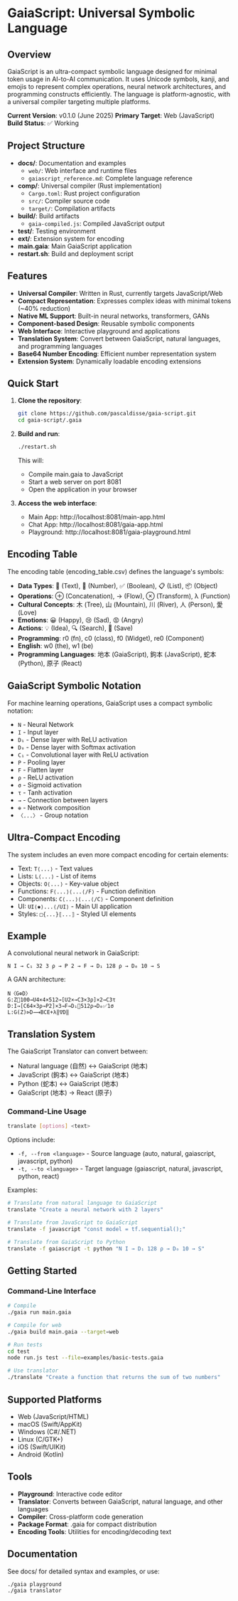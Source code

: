 # GaiaScript: Universal Symbolic Language

## Overview
GaiaScript is an ultra-compact symbolic language designed for minimal token usage in AI-to-AI communication. It uses Unicode symbols, kanji, and emojis to represent complex operations, neural network architectures, and programming constructs efficiently. The language is platform-agnostic, with a universal compiler targeting multiple platforms.

**Current Version**: v0.1.0 (June 2025)
**Primary Target**: Web (JavaScript)
**Build Status**: ✅ Working

## Project Structure
- **docs/**: Documentation and examples
  - `web/`: Web interface and runtime files
  - `gaiascript_reference.md`: Complete language reference
- **comp/**: Universal compiler (Rust implementation)
  - `Cargo.toml`: Rust project configuration
  - `src/`: Compiler source code
  - `target/`: Compilation artifacts
- **build/**: Build artifacts
  - `gaia-compiled.js`: Compiled JavaScript output
- **test/**: Testing environment
- **ext/**: Extension system for encoding
- **main.gaia**: Main GaiaScript application
- **restart.sh**: Build and deployment script

## Features
- **Universal Compiler**: Written in Rust, currently targets JavaScript/Web
- **Compact Representation**: Expresses complex ideas with minimal tokens (~40% reduction)
- **Native ML Support**: Built-in neural networks, transformers, GANs
- **Component-based Design**: Reusable symbolic components
- **Web Interface**: Interactive playground and applications
- **Translation System**: Convert between GaiaScript, natural languages, and programming languages
- **Base64 Number Encoding**: Efficient number representation system
- **Extension System**: Dynamically loadable encoding extensions

## Quick Start

1. **Clone the repository**:
   ```bash
   git clone https://github.com/pascaldisse/gaia-script.git
   cd gaia-script/.gaia
   ```

2. **Build and run**:
   ```bash
   ./restart.sh
   ```
   This will:
   - Compile main.gaia to JavaScript
   - Start a web server on port 8081
   - Open the application in your browser

3. **Access the web interface**:
   - Main App: http://localhost:8081/main-app.html
   - Chat App: http://localhost:8081/gaia-app.html
   - Playground: http://localhost:8081/gaia-playground.html

## Encoding Table
The encoding table (encoding_table.csv) defines the language's symbols:

- **Data Types**: 📝 (Text), 🔢 (Number), ✅ (Boolean), 📋 (List), 📦 (Object)
- **Operations**: ⊕ (Concatenation), → (Flow), ⊗ (Transform), λ (Function)
- **Cultural Concepts**: 木 (Tree), 山 (Mountain), 川 (River), 人 (Person), 愛 (Love)
- **Emotions**: 😀 (Happy), 😢 (Sad), 😡 (Angry)
- **Actions**: 💡 (Idea), 🔍 (Search), 💾 (Save)
- **Programming**: r0 (fn), c0 (class), f0 (Widget), re0 (Component)
- **English**: w0 (the), w1 (be)
- **Programming Languages**: 地本 (GaiaScript), 鉤本 (JavaScript), 蛇本 (Python), 原子 (React)

## GaiaScript Symbolic Notation
For machine learning operations, GaiaScript uses a compact symbolic notation:

- `N` - Neural Network
- `I` - Input layer
- `D₁` - Dense layer with ReLU activation
- `D₀` - Dense layer with Softmax activation
- `C₁` - Convolutional layer with ReLU activation
- `P` - Pooling layer
- `F` - Flatten layer
- `ρ` - ReLU activation
- `σ` - Sigmoid activation
- `τ` - Tanh activation
- `→` - Connection between layers
- `⊕` - Network composition
- `〈...〉` - Group notation

## Ultra-Compact Encoding
The system includes an even more compact encoding for certain elements:

- Text: `T⟨...⟩` - Text values
- Lists: `L⟨...⟩` - List of items
- Objects: `O⟨...⟩` - Key-value object
- Functions: `F⟨...⟩⟨...⟨/F⟩` - Function definition
- Components: `C⟨...⟩⟨...⟨/C⟩` - Component definition
- UI: `UI⟨✱⟩...⟨/UI⟩` - Main UI application
- Styles: `□{...}⟦...⟧` - Styled UI elements

## Example
A convolutional neural network in GaiaScript:
```
N I → C₁ 32 3 ρ → P 2 → F → D₁ 128 ρ → D₀ 10 → S
```

A GAN architecture:
```
N〈G⊕D〉
G:Z🔢100→U4×4×512→[U2×→C3×3ρ]×2→C3τ
D:I→[C64×3ρ→P2]×3→F→D₁🔢512ρ→D₀✅1σ
L:G(Z)⊳D⟿BCE+λ‖∇D‖
```

## Translation System

The GaiaScript Translator can convert between:

- Natural language (自然) ↔ GaiaScript (地本)
- JavaScript (鉤本) ↔ GaiaScript (地本)  
- Python (蛇本) ↔ GaiaScript (地本)
- GaiaScript (地本) → React (原子)

### Command-Line Usage

```bash
translate [options] <text>
```

Options include:
- `-f, --from <language>` - Source language (auto, natural, gaiascript, javascript, python)
- `-t, --to <language>` - Target language (gaiascript, natural, javascript, python, react)

Examples:
```bash
# Translate from natural language to GaiaScript
translate "Create a neural network with 2 layers"

# Translate from JavaScript to GaiaScript
translate -f javascript "const model = tf.sequential();"

# Translate from GaiaScript to Python
translate -f gaiascript -t python "N I → D₁ 128 ρ → D₀ 10 → S"
```

## Getting Started

### Command-Line Interface
```bash
# Compile
./gaia run main.gaia

# Compile for web
./gaia build main.gaia --target=web

# Run tests
cd test
node run.js test --file=examples/basic-tests.gaia

# Use translator
./translate "Create a function that returns the sum of two numbers"
```

## Supported Platforms
- Web (JavaScript/HTML)
- macOS (Swift/AppKit)
- Windows (C#/.NET)
- Linux (C/GTK+)
- iOS (Swift/UIKit)
- Android (Kotlin)

## Tools
- **Playground**: Interactive code editor
- **Translator**: Converts between GaiaScript, natural language, and other languages
- **Compiler**: Cross-platform code generation
- **Package Format**: .gaia for compact distribution
- **Encoding Tools**: Utilities for encoding/decoding text

## Documentation
See docs/ for detailed syntax and examples, or use:
```bash
./gaia playground
./gaia translator
```